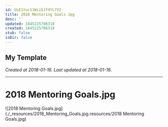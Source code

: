 ```yaml
---
id: UsE1Yuc11Wii5Jf4YL7V2
title: 2018 Mentoring Goals Jpg
desc: ''
updated: 1645225706318
created: 1645225706318
stub: false
isDir: false
---
```

My Template
---

_Created at 2018-01-16._
_Last updated at 2018-01-16._




---

# 2018 Mentoring Goals.jpg


![2018 Mentoring Goals.jpg](./_resources/2018_Mentoring_Goals.jpg.resources/2018 Mentoring Goals.jpg)

